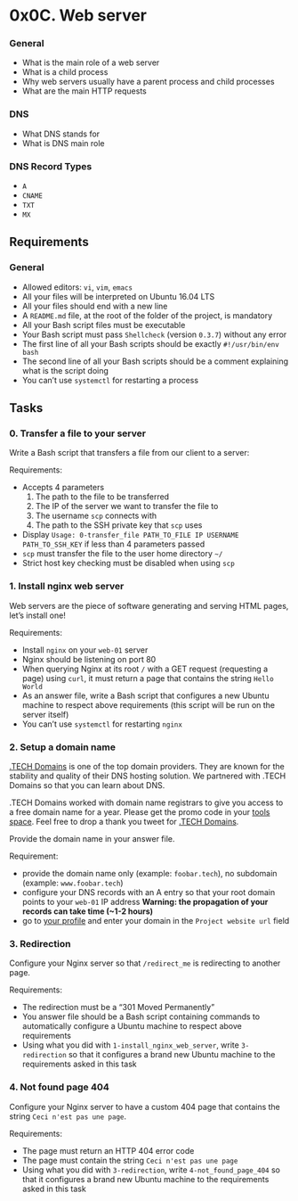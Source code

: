 # 0x0C. Web server
### General

-   What is the main role of a web server
-   What is a child process
-   Why web servers usually have a parent process and child processes
-   What are the main HTTP requests

### DNS

-   What DNS stands for
-   What is DNS main role

### DNS Record Types

-   `A`
-   `CNAME`
-   `TXT`
-   `MX`

## Requirements

### General

-   Allowed editors:  `vi`,  `vim`,  `emacs`
-   All your files will be interpreted on Ubuntu 16.04 LTS
-   All your files should end with a new line
-   A  `README.md`  file, at the root of the folder of the project, is mandatory
-   All your Bash script files must be executable
-   Your Bash script must pass  `Shellcheck`  (version  `0.3.7`) without any error
-   The first line of all your Bash scripts should be exactly  `#!/usr/bin/env bash`
-   The second line of all your Bash scripts should be a comment explaining what is the script doing
-   You can’t use  `systemctl`  for restarting a process
## Tasks
### 0. Transfer a file to your server
Write a Bash script that transfers a file from our client to a server:

Requirements:

-   Accepts 4 parameters
    1.  The path to the file to be transferred
    2.  The IP of the server we want to transfer the file to
    3.  The username  `scp`  connects with
    4.  The path to the SSH private key that  `scp`  uses
-   Display  `Usage: 0-transfer_file PATH_TO_FILE IP USERNAME PATH_TO_SSH_KEY`  if less than 4 parameters passed
-   `scp`  must transfer the file to the user home directory  `~/`
-   Strict host key checking must be disabled when using  `scp`
### 1. Install nginx web server
Web servers are the piece of software generating and serving HTML pages, let’s install one!

Requirements:

-   Install  `nginx`  on your  `web-01`  server
-   Nginx should be listening on port 80
-   When querying Nginx at its root  `/`  with a GET request (requesting a page) using  `curl`, it must return a page that contains the string  `Hello World`
-   As an answer file, write a Bash script that configures a new Ubuntu machine to respect above requirements (this script will be run on the server itself)
-   You can’t use  `systemctl`  for restarting  `nginx`
### 2. Setup a domain name
[.TECH Domains](https://intranet.hbtn.io/rltoken/yRrwiHrS15iQQZku72p0aQ ".TECH Domains")  is one of the top domain providers. They are known for the stability and quality of their DNS hosting solution. We partnered with .TECH Domains so that you can learn about DNS.

.TECH Domains worked with domain name registrars to give you access to a free domain name for a year. Please get the promo code in your  [tools space](https://intranet.hbtn.io/rltoken/b-Y81kiPBFJ_6wxJaSmBgQ "tools space"). Feel free to drop a thank you tweet for  [.TECH Domains](https://intranet.hbtn.io/rltoken/d9XjYlM-CqTRHJEcaKpcVQ ".TECH Domains").

Provide the domain name in your answer file.

Requirement:

-   provide the domain name only (example:  `foobar.tech`), no subdomain (example:  `www.foobar.tech`)
-   configure your DNS records with an A entry so that your root domain points to your  `web-01`  IP address  **Warning: the propagation of your records can take time (~1-2 hours)**
-   go to  [your profile](https://intranet.hbtn.io/rltoken/7s2XnwohTKBNE8c_ibAt4g "your profile")  and enter your domain in the  `Project website url`  field
### 3. Redirection
Configure your Nginx server so that  `/redirect_me`  is redirecting to another page.

Requirements:

-   The redirection must be a “301 Moved Permanently”
-   You answer file should be a Bash script containing commands to automatically configure a Ubuntu machine to respect above requirements
-   Using what you did with  `1-install_nginx_web_server`, write  `3-redirection`  so that it configures a brand new Ubuntu machine to the requirements asked in this task
### 4. Not found page 404
Configure your Nginx server to have a custom 404 page that contains the string  `Ceci n'est pas une page`.

Requirements:

-   The page must return an HTTP 404 error code
-   The page must contain the string  `Ceci n'est pas une page`
-   Using what you did with  `3-redirection`, write  `4-not_found_page_404`  so that it configures a brand new Ubuntu machine to the requirements asked in this task

